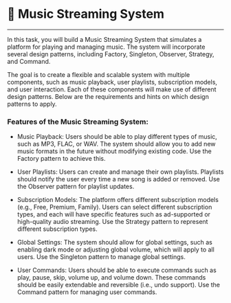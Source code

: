 # 🎸 Music Streaming System

---

In this task, you will build a Music Streaming System that simulates a platform for playing and managing music. The system will incorporate several design patterns, including Factory, Singleton, Observer, Strategy, and Command.

The goal is to create a flexible and scalable system with multiple components, such as music playback, user playlists, subscription models, and user interaction. Each of these components will make use of different design patterns. Below are the requirements and hints on which design patterns to apply.

### Features of the Music Streaming System:

- Music Playback: Users should be able to play different types of music, such as MP3, FLAC, or WAV. The system should allow you to add new music formats in the future without modifying existing code. Use the Factory pattern to achieve this.

- User Playlists: Users can create and manage their own playlists. Playlists should notify the user every time a new song is added or removed. Use the Observer pattern for playlist updates.

- Subscription Models: The platform offers different subscription models (e.g., Free, Premium, Family). Users can select different subscription types, and each will have specific features such as ad-supported or high-quality audio streaming. Use the Strategy pattern to represent different subscription types.

- Global Settings: The system should allow for global settings, such as enabling dark mode or adjusting global volume, which will apply to all users. Use the Singleton pattern to manage global settings.

- User Commands: Users should be able to execute commands such as play, pause, skip, volume up, and volume down. These commands should be easily extendable and reversible (i.e., undo support). Use the Command pattern for managing user commands.

